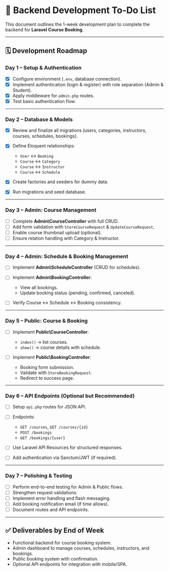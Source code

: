 # 📌 Backend Development To-Do List

This document outlines the 1-week development plan to complete the backend for **Laravel Course Booking**.

---

## 🗓 Development Roadmap

### **Day 1 – Setup & Authentication**

* [x] Configure environment (`.env`, database connection).
* [x] Implement authentication (login & register) with role separation (Admin & Student).
* [x] Apply middleware for `admin.php` routes.
* [x] Test basic authentication flow.

---

### **Day 2 – Database & Models**

* [x] Review and finalize all migrations (users, categories, instructors, courses, schedules, bookings).
* [x] Define Eloquent relationships:

  * `User` ↔ `Booking`
  * `Course` ↔ `Category`
  * `Course` ↔ `Instructor`
  * `Course` ↔ `Schedule`
* [x] Create factories and seeders for dummy data.
* [x] Run migrations and seed database.

---

### **Day 3 – Admin: Course Management**

* [ ] Complete **Admin\CourseController** with full CRUD.
* [ ] Add form validation with `StoreCourseRequest` & `UpdateCourseRequest`.
* [ ] Enable course thumbnail upload (optional).
* [ ] Ensure relation handling with Category & Instructor.

---

### **Day 4 – Admin: Schedule & Booking Management**

* [ ] Implement **Admin\ScheduleController** (CRUD for schedules).
* [ ] Implement **Admin\BookingController**:

  * View all bookings.
  * Update booking status (pending, confirmed, canceled).
* [ ] Verify Course ↔ Schedule ↔ Booking consistency.

---

### **Day 5 – Public: Course & Booking**

* [ ] Implement **Public\CourseController**:

  * `index()` → list courses.
  * `show()` → course details with schedule.
* [ ] Implement **Public\BookingController**:

  * Booking form submission.
  * Validate with `StoreBookingRequest`.
  * Redirect to success page.

---

### **Day 6 – API Endpoints (Optional but Recommended)**

* [ ] Setup `api.php` routes for JSON API.
* [ ] Endpoints:

  * `GET /courses`, `GET /courses/{id}`
  * `POST /bookings`
  * `GET /bookings/{user}`
* [ ] Use Laravel API Resources for structured responses.
* [ ] Add authentication via Sanctum/JWT (if required).

---

### **Day 7 – Polishing & Testing**

* [ ] Perform end-to-end testing for Admin & Public flows.
* [ ] Strengthen request validations.
* [ ] Implement error handling and flash messaging.
* [ ] Add booking notification email (if time allows).
* [ ] Document routes and API endpoints.

---

## ✅ Deliverables by End of Week

* Functional backend for course booking system.
* Admin dashboard to manage courses, schedules, instructors, and bookings.
* Public booking system with confirmation.
* Optional API endpoints for integration with mobile/SPA.
